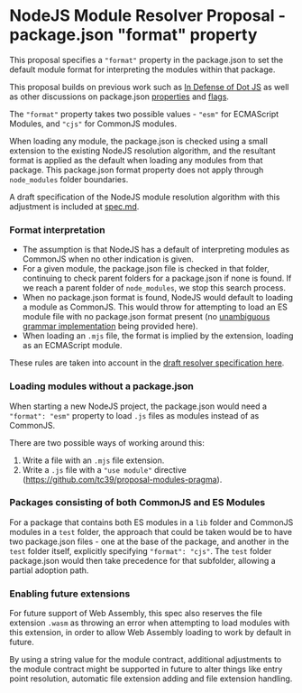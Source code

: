 # NodeJS Module Resolver Proposal - package.json "format" property

This proposal specifies a `"format"` property in the package.json to set the default module format for interpreting the modules within that package.

This proposal builds on previous work such as [In Defense of Dot JS](https://github.com/dherman/defense-of-dot-js/blob/master/proposal.md) as well as other discussions on package.json [properties](https://github.com/nodejs/node/wiki/ES6-Module-Detection-in-Node#option-4-meta-in-packagejson) and [flags](https://github.com/dherman/defense-of-dot-js/issues/10).

The `"format"` property takes two possible values - `"esm"` for ECMAScript Modules, and `"cjs"` for CommonJS modules.

When loading any module, the package.json is checked using a small extension to the existing NodeJS resolution algorithm, and the resultant format is applied as the default when loading any modules from that package. This package.json format property does not apply through `node_modules` folder boundaries.

A draft specification of the NodeJS module resolution algorithm with this adjustment is included at [spec.md](spec.md).

### Format interpretation

* The assumption is that NodeJS has a default of interpreting modules as CommonJS when no other indication is given.
* For a given module, the package.json file is checked in that folder, continuing to check parent folders for a package.json if none is found. If we reach a parent folder of `node_modules`, we stop this search process.
* When no package.json format is found, NodeJS would default to loading a module as CommonJS. This would throw for attempting to load an ES module file with no package.json format present (no [unambiguous grammar implementation](https://github.com/bmeck/UnambiguousJavaScriptGrammar/blob/master/README.md) being provided here).
* When loading an `.mjs` file, the format is implied by the extension, loading as an ECMAScript module.

These rules are taken into account in the [draft resolver specification here](spec.md).

### Loading modules without a package.json

When starting a new NodeJS project, the package.json would need a ``"format": "esm"`` property to load `.js` files as modules instead of as CommonJS.

There are two possible ways of working around this:

1. Write a file with an `.mjs` file extension.
2. Write a `.js` file with a `"use module"` directive (https://github.com/tc39/proposal-modules-pragma).

### Packages consisting of both CommonJS and ES Modules

For a package that contains both ES modules in a `lib` folder and CommonJS modules in a `test` folder, the approach that could be taken would be to have two package.json files - one at the base of the package, and another in the `test` folder itself, explicitly specifying `"format": "cjs"`. The `test` folder package.json would then take precedence for that subfolder, allowing a partial adoption path.

### Enabling future extensions

For future support of Web Assembly, this spec also reserves the file extension `.wasm` as throwing an error when attempting to load modules with this extension, in order to allow Web Assembly loading to work by default in future.

By using a string value for the module contract, additional adjustments to the module contract might be supported in future to alter things like entry point resolution, automatic file extension adding and file extension handling.
